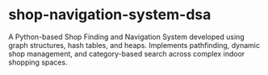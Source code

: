 # shop-navigation-system-dsa
A Python-based Shop Finding and Navigation System developed using graph structures, hash tables, and heaps. Implements pathfinding, dynamic shop management, and category-based search across complex indoor shopping spaces.
